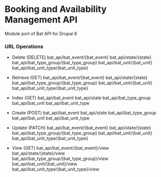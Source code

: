 # Booking and Availability Management API

Module port of Bat API for Drupal 8


### URL Operations

- Delete (DELETE)
  bat_api/bat_event/{bat_event}
  bat_api/state/{state}
  bat_api/bat_type_group/{bat_type_group}
  bat_api/bat_unit/{bat_unit}
  bat_api/bat_unit_type/{bat_unit_type}

- Retrieve (GET)
  bat_api/bat_event/{bat_event}
  bat_api/state/{state}
  bat_api/bat_type_group/{bat_type_group}
  bat_api/bat_unit/{bat_unit}
  bat_api/bat_unit_type/{bat_unit_type}

- Index (GET)
  bat_api/bat_event
  bat_api/state
  bat_api/bat_type_group
  bat_api/bat_unit
  bat_api/bat_unit_type

- Create (POST)
  bat_api/bat_event
  bat_api/state
  bat_api/bat_type_group
  bat_api/bat_unit
  bat_api/bat_unit_type

- Update (PATCH)
  bat_api/bat_event/{bat_event}
  bat_api/state/{state}
  bat_api/bat_type_group/{bat_type_group}
  bat_api/bat_unit/{bat_unit}
  bat_api/bat_unit_type/{bat_unit_type}

- View (GET)
  bat_api/bat_event/{bat_event}/view
  bat_api/state/{state}/view
  bat_api/bat_type_group/{bat_type_group}/view
  bat_api/bat_unit/{bat_unit}/view
  bat_api/bat_unit_type/{bat_unit_type}/view
